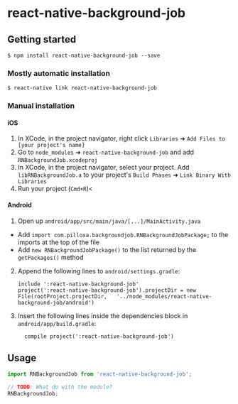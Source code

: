 
# react-native-background-job

## Getting started

`$ npm install react-native-background-job --save`

### Mostly automatic installation

`$ react-native link react-native-background-job`

### Manual installation


#### iOS

1. In XCode, in the project navigator, right click `Libraries` ➜ `Add Files to [your project's name]`
2. Go to `node_modules` ➜ `react-native-background-job` and add `RNBackgroundJob.xcodeproj`
3. In XCode, in the project navigator, select your project. Add `libRNBackgroundJob.a` to your project's `Build Phases` ➜ `Link Binary With Libraries`
4. Run your project (`Cmd+R`)<

#### Android

1. Open up `android/app/src/main/java/[...]/MainActivity.java`
  - Add `import com.pilloxa.backgroundjob.RNBackgroundJobPackage;` to the imports at the top of the file
  - Add `new RNBackgroundJobPackage()` to the list returned by the `getPackages()` method
2. Append the following lines to `android/settings.gradle`:
  	```
  	include ':react-native-background-job'
  	project(':react-native-background-job').projectDir = new File(rootProject.projectDir, 	'../node_modules/react-native-background-job/android')
  	```
3. Insert the following lines inside the dependencies block in `android/app/build.gradle`:
  	```
      compile project(':react-native-background-job')
  	```


## Usage
```javascript
import RNBackgroundJob from 'react-native-background-job';

// TODO: What do with the module?
RNBackgroundJob;
```
  